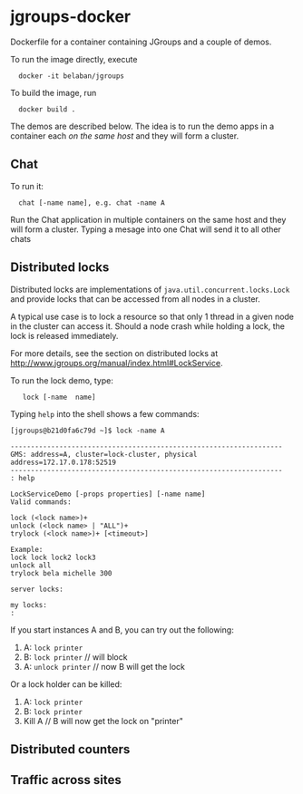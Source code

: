 

# jgroups-docker

Dockerfile for a container containing JGroups and a couple of
demos. 

To run the image directly, execute

      docker -it belaban/jgroups

To build the image, run

      docker build .


The demos are described below. The idea is to run the demo apps in a
container each *on the same host* and they will form a cluster.


## Chat
To run it:

      chat [-name name], e.g. chat -name A

Run the Chat application in multiple containers on the same host and
they will form a cluster. Typing a mesage into one Chat will send it
to all other chats


## Distributed locks

Distributed locks are implementations of
`java.util.concurrent.locks.Lock` and provide locks that can be
accessed from all nodes in a cluster. 

A typical use case is to lock a resource so that only 1 thread in a
given node in the cluster can access it. Should a node crash while
holding a lock, the lock is released immediately.

For more details, see the section on distributed locks at
http://www.jgroups.org/manual/index.html#LockService.

To run the lock demo, type:

       lock [-name  name]

Typing `help` into the shell shows a few commands:

    [jgroups@b21d0fa6c79d ~]$ lock -name A

    -------------------------------------------------------------------
    GMS: address=A, cluster=lock-cluster, physical address=172.17.0.178:52519
    -------------------------------------------------------------------
    : help

    LockServiceDemo [-props properties] [-name name]
    Valid commands:

    lock (<lock name>)+
    unlock (<lock name> | "ALL")+
    trylock (<lock name>)+ [<timeout>]

    Example:
    lock lock lock2 lock3
    unlock all
    trylock bela michelle 300

    server locks:

    my locks: 
    : 

If you start instances A and B, you can try out the following:

1. A: `lock printer`
2. B: `lock printer`   // will block
3. A: `unlock printer` // now B will get the lock

Or a lock holder can be killed:

1. A: `lock printer`
2. B: `lock printer`
3. Kill A // B will now get the lock on "printer"

    



## Distributed counters



## Traffic across sites




